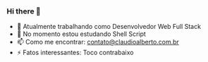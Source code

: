 ### Hi there 👋

<!--
**claudioalberto/claudioalberto** is a ✨ _special_ ✨ repository because its `README.md` (this file) appears on your GitHub profile.

Here are some ideas to get you started:

- 🔭 I’m currently working on Web Full Stack Development
- 🌱 I’m currently learning Shell Script
- 📫 How to reach me: contato@claudioalberto.com.br
- 😄 Pronouns: ...
- ⚡ Fun fact: Bass Player
-->

- 🔭 Atualmente trabalhando como Desenvolvedor Web Full Stack
- 🌱 No momento estou estudando Shell Script
- 📫 Como me encontrar: contato@claudioalberto.com.br
- ⚡ Fatos interessantes: Toco contrabaixo
